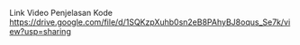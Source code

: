Link Video Penjelasan Kode
https://drive.google.com/file/d/1SQKzpXuhb0sn2eB8PAhyBJ8oqus_Se7k/view?usp=sharing

